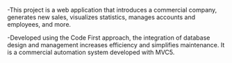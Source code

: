 -This project is a web application that introduces a commercial company, generates new sales, visualizes statistics, manages accounts and employees, and more.

-Developed using the Code First approach, the integration of database design and management increases efficiency and simplifies maintenance. It is a commercial automation system developed with MVC5.
